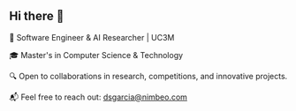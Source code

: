 ## Hi there 👋

🚀 Software Engineer & AI Researcher | UC3M

🎓 Master's in Computer Science & Technology

🔍 Open to collaborations in research, competitions, and innovative projects.

📬 Feel free to reach out: [dsgarcia@nimbeo.com](dsgarcia@nimbeo.com)

<!--
**Tisandg/tisandg** is a ✨ _special_ ✨ repository because its `README.md` (this file) appears on your GitHub profile.

Here are some ideas to get you started:

- 🔭 I’m currently working on ...
- 🌱 I’m currently learning ...
- 👯 I’m looking to collaborate on ...
- 🤔 I’m looking for help with ...
- 💬 Ask me about ...
- 📫 How to reach me: ...
- 😄 Pronouns: ...
- ⚡ Fun fact: ...
-->
